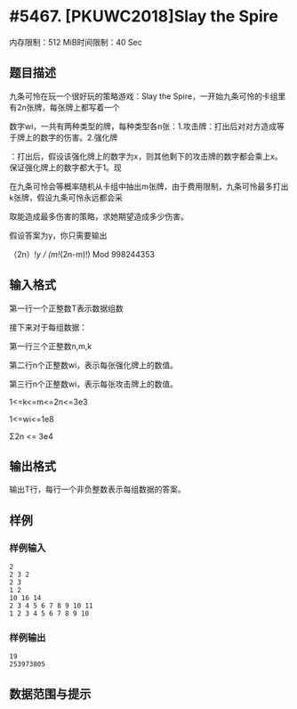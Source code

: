 # #5467. [PKUWC2018]Slay the Spire

内存限制：512 MiB时间限制：40 Sec

## 题目描述

九条可怜在玩一个很好玩的策略游戏：Slay the Spire，一开始九条可怜的卡组里有2n张牌，每张牌上都写着一个

数字wi，一共有两种类型的牌，每种类型各n张：1.攻击牌：打出后对对方造成等于牌上的数字的伤害。2.强化牌

：打出后，假设该强化牌上的数字为x，则其他剩下的攻击牌的数字都会乘上x。保证强化牌上的数字都大于1。现

在九条可怜会等概率随机从卡组中抽出m张牌，由于费用限制，九条可怜最多打出k张牌，假设九条可怜永远都会采

取能造成最多伤害的策略，求她期望造成多少伤害。

假设答案为y，你只需要输出

（2n）!*y / (m!*(2n-m)!) Mod 998244353

## 输入格式

第一行一个正整数T表示数据组数

接下来对于每组数据：

第一行三个正整数n,m,k

第二行n个正整数wi，表示每张强化牌上的数值。

第三行n个正整数wi，表示每张攻击牌上的数值。

1<=k<=m<=2n<=3e3

1<=wi<=1e8

&Sigma;2n <= 3e4

## 输出格式

输出T行，每行一个非负整数表示每组数据的答案。

## 样例

### 样例输入

    
    2
    2 3 2
    2 3
    1 2
    10 16 14
    2 3 4 5 6 7 8 9 10 11
    1 2 3 4 5 6 7 8 9 10
    

### 样例输出

    
    19
    253973805
    

## 数据范围与提示
